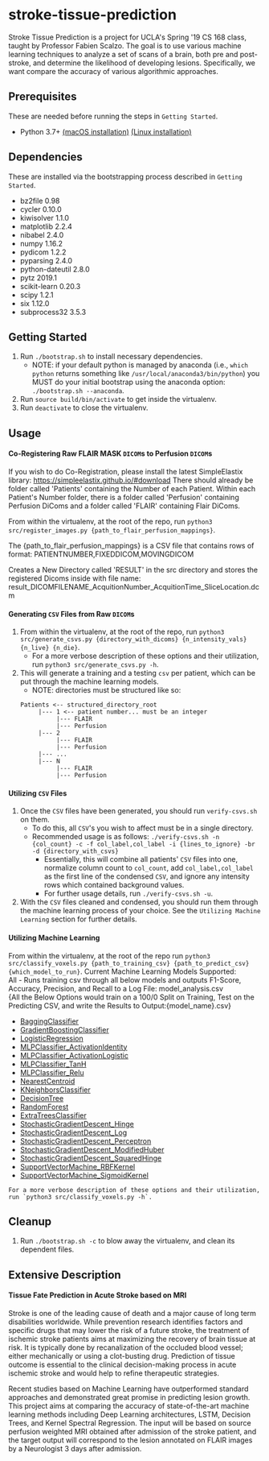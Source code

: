 stroke-tissue-prediction
===========================

Stroke Tissue Prediction is a project for UCLA's Spring '19 CS 168 class, taught by Professor Fabien Scalzo. The goal is to use various machine learning techniques to analyze a set of scans of a brain, both pre and post-stroke, and determine the likelihood of developing lesions. Specifically, we want compare the accuracy of various algorithmic approaches.

## Prerequisites

These are needed before running the steps in `Getting Started`.

   - Python 3.7+ [(macOS installation)](https://docs.python-guide.org/starting/install3/osx/) [(Linux installation)](https://docs.python-guide.org/starting/install3/linux/)

## Dependencies

These are installed via the bootstrapping process described in `Getting Started`.

- bz2file 0.98
- cycler 0.10.0
- kiwisolver 1.1.0
- matplotlib 2.2.4
- nibabel 2.4.0
- numpy 1.16.2
- pydicom 1.2.2
- pyparsing 2.4.0
- python-dateutil 2.8.0
- pytz 2019.1
- scikit-learn 0.20.3
- scipy 1.2.1
- six 1.12.0
- subprocess32 3.5.3

## Getting Started

1. Run `./bootstrap.sh` to install necessary dependencies.
   - NOTE: if your default python is managed by anaconda (i.e., `which python` returns something like `/usr/local/anaconda3/bin/python`) you MUST do your initial bootstrap using the anaconda option: `./bootstrap.sh --anaconda`.
2. Run `source build/bin/activate` to get inside the virtualenv.
3. Run `deactivate` to close the virtualenv.

## Usage

#### Co-Registering Raw FLAIR MASK `DICOM`s to Perfusion `DICOM`s
If you wish to do Co-Registration, please install the latest SimpleElastix library: https://simpleelastix.github.io/#download
There should already be folder called 'Patients' containing the Number of each Patient. Within each Patient's Number folder, there is a folder called 'Perfusion' containing Perfusion DiComs and a folder called 'FLAIR' containing Flair DiComs.

From within the virtualenv, at the root of the repo, run `python3 src/register_images.py {path_to_flair_perfusion_mappings}`.

The {path_to_flair_perfusion_mappings} is a CSV file that contains rows of format:
PATIENTNUMBER,FIXEDDICOM,MOVINGDICOM

Creates a New Directory called 'RESULT' in the src directory and stores the registered Dicoms inside with file name: 
   result_DICOMFILENAME_AcquitionNumber_AcquitionTime_SliceLocation.dcm

#### Generating `CSV` Files from Raw `DICOM`s

1. From within the virtualenv, at the root of the repo, run `python3 src/generate_csvs.py {directory_with_dicoms} {n_intensity_vals} {n_live} {n_die}`. 
   - For a more verbose description of these options and their utilization, run `python3 src/generate_csvs.py -h`.
2. This will generate a training and a testing `csv` per patient, which can be put through the machine learning models.
   - NOTE: directories must be structured like so:
   ```
   Patients <-- structured_directory_root
        |--- 1 <-- patient number... must be an integer
             |--- FLAIR
             |--- Perfusion
        |--- 2
             |--- FLAIR
             |--- Perfusion
        |--- ...
        |--- N
             |--- FLAIR
             |--- Perfusion
   ```

#### Utilizing `CSV` Files

1. Once the `CSV` files have been generated, you should run `verify-csvs.sh` on them.
   - To do this, all `CSV`'s you wish to affect must be in a single directory.
   - Recommended usage is as follows: `./verify-csvs.sh -n {col_count} -c -f col_label,col_label -i {lines_to_ignore} -br -d {directory_with_csvs}`
      - Essentially, this will combine all patients' `CSV` files into one, normalize column count to `col_count`, add `col_label,col_label` as the first line of the condensed `CSV`, and ignore any intensity rows which contained background values.
      - For further usage details, run `./verify-csvs.sh -u`.
2. With the `CSV` files cleaned and condensed, you should run them through the machine learning process of your choice. See the `Utilizing Machine Learning` section for further details.

#### Utilizing Machine Learning

From within the virtualenv, at the root of the repo run `python3 src/classify_voxels.py {path_to_training_csv} {path_to_predict_csv} {which_model_to_run}`.
  Current Machine Learning Models Supported: <br>
   All - Runs training csv through all below models and outputs F1-Score, Accuracy, Precision, and Recall to a Log File: model_analysis.csv<br>
   {All the Below Options would train on a 100/0 Split on Training, Test on the Predicting CSV, and write the Results to Output:{model_name}.csv}<br>
   - [BaggingClassifier](https://scikit-learn.org/stable/modules/generated/sklearn.ensemble.BaggingRegressor.html)<br>
   - [GradientBoostingClassifier](https://scikit-learn.org/stable/modules/generated/sklearn.ensemble.GradientBoostingClassifier.html)<br>
   - [LogisticRegression](https://scikit-learn.org/stable/modules/generated/sklearn.linear_model.LogisticRegression.html)<br>
   - [MLPClassifier_ActivationIdentity](https://scikit-learn.org/stable/modules/generated/sklearn.neural_network.MLPClassifier.html)<br>
   - [MLPClassifier_ActivationLogistic](https://scikit-learn.org/stable/modules/generated/sklearn.neural_network.MLPClassifier.html)<br>
   - [MLPClassifier_TanH](https://scikit-learn.org/stable/modules/generated/sklearn.neural_network.MLPClassifier.html)<br>
   - [MLPClassifier_Relu](https://scikit-learn.org/stable/modules/generated/sklearn.neural_network.MLPClassifier.html)<br>
   - [NearestCentroid](https://scikit-learn.org/stable/modules/generated/sklearn.neighbors.NearestCentroid.html)<br>
   - [KNeighborsClassifier](https://scikit-learn.org/stable/modules/generated/sklearn.neighbors.KNeighborsClassifier.html)<br>
   - [DecisionTree](https://scikit-learn.org/stable/modules/generated/sklearn.tree.DecisionTreeClassifier.html)<br>
   - [RandomForest](https://scikit-learn.org/stable/modules/generated/sklearn.ensemble.RandomForestClassifier.html)<br>
   - [ExtraTreesClassifier](https://scikit-learn.org/stable/modules/generated/sklearn.ensemble.ExtraTreesClassifier.html)<br>
   - [StochasticGradientDescent_Hinge](https://scikit-learn.org/stable/modules/generated/sklearn.linear_model.SGDClassifier.html)<br>
   - [StochasticGradientDescent_Log](https://scikit-learn.org/stable/modules/generated/sklearn.linear_model.SGDClassifier.html)<br>
   - [StochasticGradientDescent_Perceptron](https://scikit-learn.org/stable/modules/generated/sklearn.linear_model.SGDClassifier.html)<br>
   - [StochasticGradientDescent_ModifiedHuber](https://scikit-learn.org/stable/modules/generated/sklearn.linear_model.SGDClassifier.html)<br>
   - [StochasticGradientDescent_SquaredHinge](https://scikit-learn.org/stable/modules/generated/sklearn.linear_model.SGDClassifier.html)<br>
   - [SupportVectorMachine_RBFKernel](https://scikit-learn.org/stable/modules/generated/sklearn.svm.SVC.html)<br>
   - [SupportVectorMachine_SigmoidKernel](https://scikit-learn.org/stable/modules/generated/sklearn.svm.SVC.html)<br>
   
    For a more verbose description of these options and their utilization, run `python3 src/classify_voxels.py -h`.
## Cleanup

1. Run `./bootstrap.sh -c` to blow away the virtualenv, and clean its dependent files.

## Extensive Description

#### Tissue Fate Prediction in Acute Stroke based on MRI

Stroke is one of the leading cause of death and a major cause of long term disabilities worldwide. While prevention research identifies factors and specific drugs that may lower the risk of a future stroke, the treatment of ischemic stroke patients aims at maximizing the recovery of brain tissue at risk. It is typically done by recanalization of the occluded blood vessel; either mechanically or using a clot-busting drug. Prediction of tissue outcome is essential to the clinical decision-making process in acute ischemic stroke and would help to refine therapeutic strategies.
 
Recent studies based on Machine Learning have outperformed standard approaches and demonstrated great promise in predicting lesion growth. This project aims at comparing the accuracy of state-of-the-art machine learning methods including Deep Learning architectures, LSTM, Decision Trees, and Kernel Spectral Regression. The input will be based on source perfusion weighted MRI obtained after admission of the stroke patient, and the target output will correspond to the lesion annotated on FLAIR images by a Neurologist 3 days after admission.
